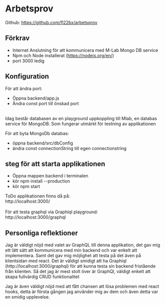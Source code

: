 # Arbetsprov

Github:
https://github.com/fl22bx/arbetsprov

## Förkrav
* Internet Anslutning för att kommunicera med M-Lab Mongo DB service
* Npm och Node installerat (https://nodejs.org/en/)
* port 3000 ledig

## Konfiguration
För att ändra port: <br/>
* Öppna backend/app.js
* Ändra const port till önskad port
<br/>
Idag består databasen av en playground uppkoppling till Mlab, en databas service för MongoDB. Som fungerar utmärkt för 
testning av applikationen <br/>

För att byta MongoDb databas: <br/>
* öppna backend/src/dbConfig
* ändra const connectionString till egen connectionstring

## steg för att starta applikationen

* Öppna mappen backend i terminalen
* kör npm install --production 
* kör npm start

ToDo applikationen finns då på: <br/>
http://localhost:3000/ <br/>
<br/>
För att testa graphql via Graphiql playground: <br/>
http://localhost:3000/graphql

## Personliga reflektioner

Jag är väldigt nöjd med valet av GraphQL till denna applikation, det gav mig ett lätt sätt att kommunicera med min backend och var enkelt att implementera. Samt det gav mig möjlighet att testa på det även på klientsidan med react. Det är väldigt smidigt att ha Graphiql (http://localhost:3000/graphql) för att kunna testa sin backend fristående från klienten. Så det jag är mest stolt över är GraphQl, väldigt enkelt att skapa fullvärdig CRUD funktionalitet

Jag är även väldigt nöjd med att fått chansen att lösa problemen med react hooks, detta är första gången jag använder mig av dem och även detta var en smidig upplevelse.


